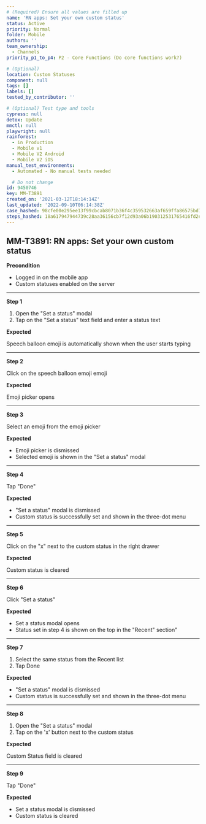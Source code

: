 ```yaml
---
# (Required) Ensure all values are filled up
name: 'RN apps: Set your own custom status'
status: Active
priority: Normal
folder: Mobile
authors: ''
team_ownership:
  - Channels
priority_p1_to_p4: P2 - Core Functions (Do core functions work?)

# (Optional)
location: Custom Statuses
component: null
tags: []
labels: []
tested_by_contributor: ''

# (Optional) Test type and tools
cypress: null
detox: Update
mmctl: null
playwright: null
rainforest:
  - in Production
  - Mobile v1
  - Mobile V2 Android
  - Mobile V2 iOS
manual_test_environments:
  - Automated - No manual tests needed

  # Do not change
id: 9450746
key: MM-T3891
created_on: '2021-03-12T18:14:14Z'
last_updated: '2022-09-10T06:14:38Z'
case_hashed: 98cfe00e295ee13f99cbcab8071b36f4c359532663af659ffa86575bd7f1226fe5aee082df7d2a2fc0472248350e33e7
steps_hashed: 18a617947944739c28aa36156cb7f12d93a06b190312531765416fd2eacb8cdf9f185fb0c17072db4451191c0723dd6b
---
```


<!-- (Auto-generated) Based on frontmatter's "key" and "name" -->

## MM-T3891: RN apps: Set your own custom status

**Precondition**

- Logged in on the mobile app
- Custom statuses enabled on the server

---

**Step 1**

1. Open the "Set a status" modal
2. Tap on the "Set a status" text field and enter a status text

**Expected**

Speech balloon emoji is automatically shown when the user starts typing

---

**Step 2**

Click on the speech balloon emoji emoji

**Expected**

Emoji picker opens

---

**Step 3**

Select an emoji from the emoji picker

**Expected**

- Emoji picker is dismissed
- Selected emoji is shown in the "Set a status" modal

---

**Step 4**

Tap "Done"

**Expected**

- "Set a status" modal is dismissed
- Custom status is successfully set and shown in the three-dot menu

---

**Step 5**

Click on the "x" next to the custom status in the right drawer

**Expected**

Custom status is cleared

---

**Step 6**

Click "Set a status"

**Expected**

- Set a status modal opens
- Status set in step 4 is shown on the top in the "Recent" section"

---

**Step 7**

1. Select the same status from the Recent list
2. Tap Done

**Expected**

- "Set a status" modal is dismissed
- Custom status is successfully set and shown in the three-dot menu

---

**Step 8**

1. Open the "Set a status" modal
2. Tap on the 'x' button next to the custom status

**Expected**

Custom Status field is cleared

---

**Step 9**

Tap "Done"

**Expected**

- Set a status modal is dismissed
- Custom status is cleared
